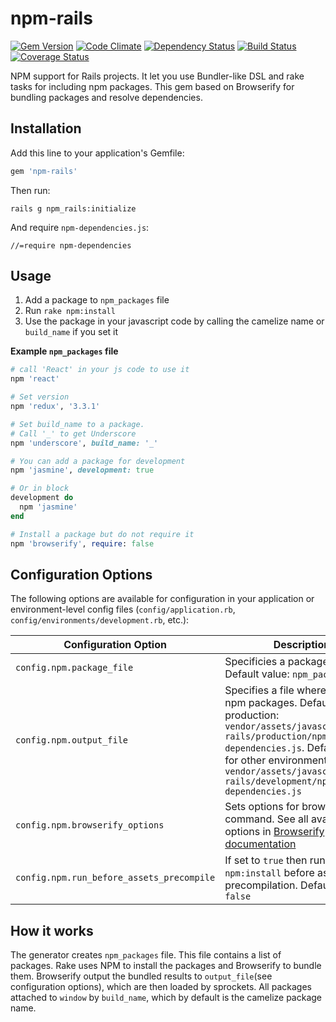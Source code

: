 # npm-rails

[![Gem Version](https://badge.fury.io/rb/npm-rails.svg)](https://badge.fury.io/rb/npm-rails)
[![Code Climate](https://codeclimate.com/github/endenwer/npm-rails/badges/gpa.svg)](https://codeclimate.com/github/endenwer/npm-rails)
[![Dependency Status](https://gemnasium.com/endenwer/npm-rails.svg)](https://gemnasium.com/endenwer/npm-rails)
[![Build Status](https://travis-ci.org/endenwer/npm-rails.svg?branch=master)](https://travis-ci.org/endenwer/npm-rails)
[![Coverage Status](https://coveralls.io/repos/github/endenwer/npm-rails/badge.svg?branch=master)](https://coveralls.io/github/endenwer/npm-rails?branch=master)

NPM support for Rails projects. It let you use Bundler-like DSL and rake tasks
for including npm packages. This gem based on Browserify for bundling packages
and resolve dependencies.

## Installation

Add this line to your application's Gemfile:

```ruby
gem 'npm-rails'
```

Then run:

    rails g npm_rails:initialize

And require `npm-dependencies.js`:

    //=require npm-dependencies

## Usage

1. Add a package to `npm_packages` file
2. Run `rake npm:install`
3. Use the package in your javascript code by calling the camelize name
or `build_name` if you set it

**Example `npm_packages` file**

```ruby
# call 'React' in your js code to use it
npm 'react'

# Set version
npm 'redux', '3.3.1'

# Set build_name to a package.
# Call '_' to get Underscore
npm 'underscore', build_name: '_'

# You can add a package for development
npm 'jasmine', development: true

# Or in block
development do
  npm 'jasmine'
end

# Install a package but do not require it
npm 'browserify', require: false
```

## Configuration Options

The following options are available for configuration in your application or environment-level
config files (`config/application.rb`, `config/environments/development.rb`, etc.):

| Configuration Option                      | Description                                                                                                                                  |
|-------------------------------------------|--------------------------------------------------------------------------------------------------------------------------------------------- |
| `config.npm.package_file`                 | Specificies a package file. Default value: `npm_packages`                                                                                    |
| `config.npm.output_file`                  | Specifies a file where to bundle npm packages. Default value for production: `vendor/assets/javascripts/npm-rails/production/npm-dependencies.js`. Default value for other environments: `vendor/assets/javascripts/npm-rails/development/npm-dependencies.js`                               |
| `config.npm.browserify_options`           | Sets options for browserify command. See all available options in [Browserify documentation](https://github.com/substack/node-browserify#usage) |
| `config.npm.run_before_assets_precompile` | If set to `true` then run `rake npm:install` before assets precompilation. Default value: `false` |

## How it works

The generator creates `npm_packages` file. This file contains a list of packages. Rake uses NPM to install the packages and Browserify to bundle them. Browserify output the bundled results to `output_file`(see configuration options), which are then loaded by sprockets. All packages attached to `window` by `build_name`, which by default is the camelize package name.



